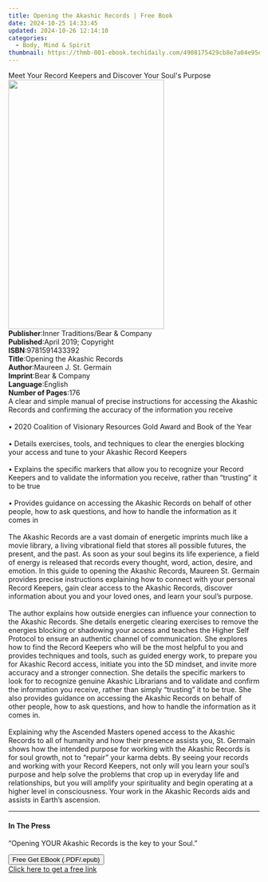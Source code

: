```yaml
---
title: Opening the Akashic Records | Free Book
date: 2024-10-25 14:33:45
updated: 2024-10-26 12:14:10
categories:
  - Body, Mind & Spirit
thumbnail: https://thmb-001-ebook.techidaily.com/4908175429cb8e7a04e95e68d8b03c18c873800c330d46738d22f797232947cf.jpg
---
```

<main id="book-container">
  <div class="flex flex-col">
    <div class="book-brief flex-1 py-6 px-4 sm:p-6 md:py-10 md:px-8">
      <!-- brief-->
      <div class="book-brief-main">
        Meet Your Record Keepers and Discover Your Soul's Purpose
      </div>
    </div>
    <div
      class="book-meta-info flex-1 grid gap-4 col-start-1 col-end-3 row-start-1 sm:mb-6 sm:grid-cols-4 lg:gap-6 lg:col-start-2 lg:row-end-6 lg:row-span-6 lg:mb-0"
    >
      <div
        class="book-meta-info-left place-content-center mt-4 p-4 text-sm leading-6 col-start-2 col-span-2 dark:text-slate-400"
      >
        <img
          class="w-full h-500 object-cover rounded-lg sm:h-255 sm:col-span-2 lg:col-span-full"
          src="https://img-001-ebook.techidaily.com/bc9ea4d6920bcc517773c481622d67dfcffd6180c2daefd988f008ad4f25fcf5.jpg"
          alt=""
          width="312"
          height="500"
        />
      </div>
      <div
        class="book-meta-info-right mt-2 col-start-1 row-start-2 col-span-3 self-center"
      >
        <!-- meta data  -->
        <div class="flex flex-col px-4 md:px-8">
          <div class="flex-1">
            <strong>Publisher</strong>:<span class="px-2"
              >Inner Traditions/Bear &amp; Company</span
            >
          </div>
          <div class="flex-1">
            <strong>Published</strong>:<span class="px-2"
              >April 2019; Copyright</span
            >
          </div>
          <div class="flex-1">
            <strong>ISBN</strong>:<span class="px-2">9781591433392</span>
          </div>
          <div class="flex-1">
            <strong>Title</strong>:<span class="px-2"
              >Opening the Akashic Records</span
            >
          </div>
          <div class="flex-1">
            <strong>Author</strong>:<span class="px-2"
              >Maureen J. St. Germain</span
            >
          </div>
          <div class="flex-1">
            <strong>Imprint</strong>:<span class="px-2"
              >Bear &amp; Company</span
            >
          </div>
          <div class="flex-1">
            <strong>Language</strong>:<span class="px-2">English</span>
          </div>
          <div class="flex-1">
            <strong>Number of Pages</strong>:<span class="px-2">176</span>
          </div>
        </div>
      </div>
    </div>
    <div class="book-description flex-1 py-6 px-4 sm:p-6 md:py-10 md:px-8">
      <div class="book-description-main">
        <div accordion-content="" id="description">
          A clear and simple manual of precise instructions for accessing the
          Akashic Records and confirming the accuracy of the information you
          receive <br /><br />• 2020 Coalition of Visionary Resources Gold Award
          and Book of the Year <br /><br />• Details exercises, tools, and
          techniques to clear the energies blocking your access and tune to your
          Akashic Record Keepers <br /><br />• Explains the specific markers
          that allow you to recognize your Record Keepers and to validate the
          information you receive, rather than “trusting” it to be true
          <br /><br />• Provides guidance on accessing the Akashic Records on
          behalf of other people, how to ask questions, and how to handle the
          information as it comes in <br /><br />The Akashic Records are a vast
          domain of energetic imprints much like a movie library, a living
          vibrational field that stores all possible futures, the present, and
          the past. As soon as your soul begins its life experience, a field of
          energy is released that records every thought, word, action, desire,
          and emotion. In this guide to opening the Akashic Records, Maureen St.
          Germain provides precise instructions explaining how to connect with
          your personal Record Keepers, gain clear access to the Akashic
          Records, discover information about you and your loved ones, and learn
          your soul’s purpose. <br /><br />The author explains how outside
          energies can influence your connection to the Akashic Records. She
          details energetic clearing exercises to remove the energies blocking
          or shadowing your access and teaches the Higher Self Protocol to
          ensure an authentic channel of communication. She explores how to find
          the Record Keepers who will be the most helpful to you and provides
          techniques and tools, such as guided energy work, to prepare you for
          Akashic Record access, initiate you into the 5D mindset, and invite
          more accuracy and a stronger connection. She details the specific
          markers to look for to recognize genuine Akashic Librarians and to
          validate and confirm the information you receive, rather than simply
          “trusting” it to be true. She also provides guidance on accessing the
          Akashic Records on behalf of other people, how to ask questions, and
          how to handle the information as it comes in. <br /><br />Explaining
          why the Ascended Masters opened access to the Akashic Records to all
          of humanity and how their presence assists you, St. Germain shows how
          the intended purpose for working with the Akashic Records is for soul
          growth, not to “repair” your karma debts. By seeing your records and
          working with your Record Keepers, not only will you learn your soul’s
          purpose and help solve the problems that crop up in everyday life and
          relationships, but you will amplify your spirituality and begin
          operating at a higher level in consciousness. Your work in the Akashic
          Records aids and assists in Earth’s ascension.
        </div>
        <div class="accordion-fader"></div>
      </div>
    </div>
    <div class="book-excerpts flex-1 py-6 px-4 sm:p-6 md:py-10 md:px-8">
      <!-- excerpts-->
      <div class="book-excerpts-main">
        <hr />
        <h4 class="placeholder placeholder-heading">
          <span>In The Press</span>
        </h4>
        <p>“Opening YOUR Akashic Records is the key to your Soul.”</p>
      </div>
    </div>
    <div
      class="book-about-author flex-1 py-6 px-4 sm:p-6 md:py-10 md:px-8"
    ></div>
    <div class="book-free-get flex-1 py-6 px-4 sm:p-6 md:py-10 md:px-8">
      <button
        id="btn-free-get"
        class="bg-blue-500 hover:bg-blue-700 text-white font-bold py-2 px-4 rounded"
      >
        Free Get EBook (.PDF/.epub)
      </button>
      <div id="countdown-display" class="px-2 text-lg mt-2"></div>
      <a
        id="free-link"
        class="hidden bg-blue-500 hover:bg-blue-700 text-white font-bold py-2 px-4 rounded"
        href="https://www.ebooks.com/en-us/book/96393659/opening-the-akashic-records/maureen-j-st-germain/"
        target="_blank"
        >Click here to get a free link</a
      >
    </div>
    <script>
      let countdownTime = 0;
      let countdownInterval = null;
      document
        .getElementById('btn-free-get')
        .addEventListener('click', startCountdown);
      function startCountdown() {
        countdownTime = new Date().getTime() + 60000 * 3;
        countdownInterval = setInterval(updateCountdown, 1000);
        document.getElementById('btn-free-get').disabled = true;
        document
          .getElementById('btn-free-get')
          .classList.add('bg-gray-500', 'cursor-not-allowed');
      }
      function updateCountdown() {
        let currentTime = new Date().getTime();
        let timeLeft = countdownTime - currentTime;
        let secondsLeft = Math.floor(timeLeft / 1000);
        document.getElementById('countdown-display').innerHTML =
          `Remaining time: ${secondsLeft} seconds.`;
        if (secondsLeft <= 0) {
          clearInterval(countdownInterval);
          document.getElementById('btn-free-get').classList.add('hidden');
          document.getElementById('free-link').classList.remove('hidden');
          document.getElementById('countdown-display').innerHTML = '';
        }
      }
    </script>
  </div>
</main>
